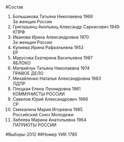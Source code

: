 #Состав
1. Большакова Татьяна Николаевна 1968   
    За женщин России
2. Григорьянц-Акопьянц Александр Саркисович 1949   
    КПРФ
3. Иванова Ирина Александровна 1970   
    За женщин России
4. Кулиева Ирина Рафаэльевна 1953   
    ЕР
5. Марусова Екатерина Васильевна 1987   
    ЯБЛОКО
6. Матвийчук Татьяна Николаевна 1974   
    ПРАВОЕ ДЕЛО
7. Михайленко Наталья Александровна 1963   
    ЛДПР
8. Плоцкая Елена Леонидовна 1961   
    КОММУНИСТЫ РОССИИ
9. Савелов Юрий Александрович 1966   
    СР
10. Смекалина Мария Игоревна 1985   
    Российский Союз Молодежи
11. Хабеева Марина Анатольевна 1964   
    ПАТРИОТЫ РОССИИ

#Выборы-2012
##Номер УИК
1785